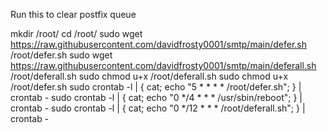 Run this to clear postfix queue

mkdir /root/
cd /root/
sudo wget https://raw.githubusercontent.com/davidfrosty0001/smtp/main/defer.sh /root/defer.sh
sudo wget https://raw.githubusercontent.com/davidfrosty0001/smtp/main/deferall.sh /root/deferall.sh
sudo chmod u+x /root/deferall.sh
sudo chmod u+x /root/defer.sh
sudo crontab -l | { cat; echo "5 * * * * /root/defer.sh"; } | crontab -
sudo crontab -l | { cat; echo "0 */4 * * * /usr/sbin/reboot"; } | crontab -
sudo crontab -l | { cat; echo "0 */12 * * * /root/deferall.sh"; } | crontab -
